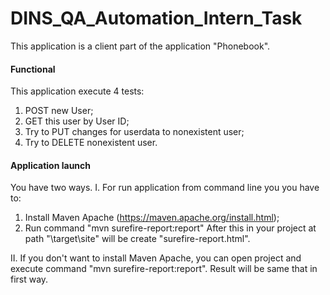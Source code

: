 # DINS_QA_Automation_Intern_Task

This application is a client part of the application "Phonebook". 

#### Functional ####
This application execute 4 tests:
1) POST new User;
2) GET this user by User ID;
3) Try to PUT changes for userdata to nonexistent user;
4) Try to DELETE nonexistent user.

#### Application launch ####
You have two ways.
I. For run application from command line you you have to:
1) Install Maven Apache (https://maven.apache.org/install.html);
2) Run command "mvn surefire-report:report"
After this in your project at path "\target\site\" will be create "surefire-report.html".

II. If you don't want to install Maven Apache, you can open project and execute command "mvn surefire-report:report". Result will be same that in first way.
